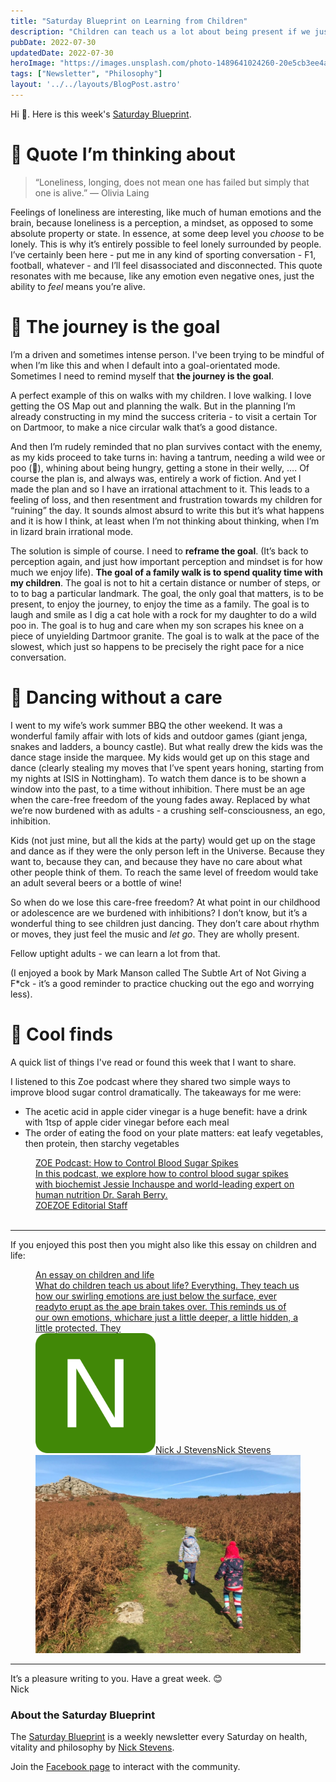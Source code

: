 ```yaml
---
title: "Saturday Blueprint on Learning from Children"
description: "Children can teach us a lot about being present if we just take a moment to observe."
pubDate: 2022-07-30
updatedDate: 2022-07-30
heroImage: "https://images.unsplash.com/photo-1489641024260-20e5cb3ee4aa?crop=entropy&cs=tinysrgb&fit=max&fm=jpg&ixid=MnwxMTc3M3wwfDF8c2VhcmNofDF8fGpvdXJuZXl8ZW58MHx8fHwxNjU5MTE1MDU4&ixlib=rb-1.2.1&q=80&w=2000"
tags: ["Newsletter", "Philosophy"]
layout: '../../layouts/BlogPost.astro'
---
```


<p>Hi 👋. Here is this week's <a href="/blog/newsletter/">Saturday Blueprint</a>.</p><h1 id="%F0%9F%A4%94-quote-i%E2%80%99m-thinking-about">🤔 Quote I’m thinking about</h1><blockquote>“Loneliness, longing, does not mean one has failed but simply that one is alive.” — Olivia Laing<br></blockquote><p>Feelings of loneliness are interesting, like much of human emotions and the brain, because loneliness is a perception, a mindset, as opposed to some absolute property or state. In essence, at some deep level you <em>choose</em> to be lonely. This is why it’s entirely possible to feel lonely surrounded by people. I’ve certainly been here - put me in any kind of sporting conversation - F1, football, whatever - and I’ll feel disassociated and disconnected. This quote resonates with me because, like any emotion even negative ones, just the ability to <em>feel</em> means you’re alive.</p><h1 id="%F0%9F%9A%A6-the-journey-is-the-goal">🚦 The journey is the goal</h1><p>I’m a driven and sometimes intense person. I've been trying to be mindful of when I’m like this and when I default into a goal-orientated mode. Sometimes I need to remind myself that <strong>the journey is the goal</strong>.</p><p>A perfect example of this on walks with my children. I love walking. I love getting the OS Map out and planning the walk. But in the planning I’m already constructing in my mind the success criteria - to visit a certain Tor on Dartmoor, to make a nice circular walk that’s a good distance.</p><p>And then I’m rudely reminded that no plan survives contact with the enemy, as my kids proceed to take turns in: having a tantrum, needing a wild wee or poo (😬), whining about being hungry, getting a stone in their welly, …. Of course the plan is, and always was, entirely a work of fiction. And yet I made the plan and so I have an irrational attachment to it. This leads to a feeling of loss, and then resentment and frustration towards my children for “ruining” the day. It sounds almost absurd to write this but it’s what happens and it is how I think, at least when I’m not thinking about thinking, when I’m in lizard brain irrational mode.</p><p>The solution is simple of course. I need to <strong>reframe the goal</strong>. (It’s back to perception again, and just how important perception and mindset is for how much we enjoy life). <strong>The goal of a family walk is to spend quality time with my children</strong>. The goal is not to hit a certain distance or number of steps, or to to bag a particular landmark. The goal, the only goal that matters, is to be present, to enjoy the journey, to enjoy the time as a family. The goal is to laugh and smile as I dig a cat hole with a rock for my daughter to do a wild poo in. The goal is to hug and care when my son scrapes his knee on a piece of unyielding Dartmoor granite. The goal is to walk at the pace of the slowest, which just so happens to be precisely the right pace for a nice conversation.</p><h1 id="%F0%9F%AA%A9-dancing-without-a-care">🪩 Dancing without a care</h1><p>I went to my wife’s work summer BBQ the other weekend. It was a wonderful family affair with lots of kids and outdoor games (giant jenga, snakes and ladders, a bouncy castle). But what really drew the kids was the dance stage inside the marquee. My kids would get up on this stage and dance (clearly stealing my moves that I’ve spent years honing, starting from my nights at ISIS in Nottingham). To watch them dance is to be shown a window into the past, to a time without inhibition. There must be an age when the care-free freedom of the young fades away. Replaced by what we’re now burdened with as adults - a crushing self-consciousness, an ego, inhibition.</p><p>Kids (not just mine, but all the kids at the party) would get up on the stage and dance as if they were the only person left in the Universe. Because they want to, because they can, and because they have no care about what other people think of them. To reach the same level of freedom would take an adult several beers or a bottle of wine!</p><p>So when do we lose this care-free freedom? At what point in our childhood or adolescence are we burdened with inhibitions? I don’t know, but it’s a wonderful thing to see children just dancing. They don’t care about rhythm or moves, they just feel the music and <em>let go</em>. They are wholly present. </p><p>Fellow uptight adults - we can learn a lot from that.</p><p>(I enjoyed a book by Mark Manson called The Subtle Art of Not Giving a F*ck - it’s a good reminder to practice chucking out the ego and worrying less).</p><h1 id="%F0%9F%92%8D-cool-finds">💍 Cool finds</h1><p>A quick list of things I've read or found this week that I want to share.</p><p>I listened to this Zoe podcast where they shared two simple ways to improve blood sugar control dramatically. The takeaways for me were:</p><ul><li>The acetic acid in apple cider vinegar is a huge benefit: have a drink with 1tsp of apple cider vinegar before each meal</li><li>The order of eating the food on your plate matters: eat leafy vegetables, then protein, then starchy vegetables</li></ul><figure class="kg-card kg-bookmark-card"><a class="kg-bookmark-container" href="https://joinzoe.com/learn/podcast-how-to-control-blood-sugar-spikes"><div class="kg-bookmark-content"><div class="kg-bookmark-title">ZOE Podcast: How to Control Blood Sugar Spikes</div><div class="kg-bookmark-description">In this podcast, we explore how to control blood sugar spikes with biochemist Jessie Inchauspe and world-leading expert on human nutrition Dr. Sarah Berry.</div><div class="kg-bookmark-metadata"><img class="kg-bookmark-icon" src="https://joinzoe.com/favicon.ico" alt=""><span class="kg-bookmark-author">ZOE</span><span class="kg-bookmark-publisher">ZOE Editorial Staff</span></div></div><div class="kg-bookmark-thumbnail"><img src="https://www.datocms-assets.com/46938/1658311735-zoe-podcast-strawberry-sugar.png?auto&#x3D;format&amp;crop&#x3D;focalpoint&amp;fit&#x3D;crop&amp;fp-x&#x3D;0.27&amp;fp-y&#x3D;0.29&amp;h&#x3D;627&amp;w&#x3D;1200" alt=""></div></a></figure><hr><p>If you enjoyed this post then you might also like this essay on children and life:</p><figure class="kg-card kg-bookmark-card"><a class="kg-bookmark-container" href="/blog/an-essay-on-children-and-life/"><div class="kg-bookmark-content"><div class="kg-bookmark-title">An essay on children and life</div><div class="kg-bookmark-description">What do children teach us about life? Everything. They teach us how our swirling emotions are just below the surface, ever readyto erupt as the ape brain takes over. This reminds us of our own emotions, whichare just a little deeper, a little hidden, a little protected. They</div><div class="kg-bookmark-metadata"><img class="kg-bookmark-icon" src="/src/assets/images/size/w256h256/2022/05/android-chrome-192x192.png" alt=""><span class="kg-bookmark-author">Nick J Stevens</span><span class="kg-bookmark-publisher">Nick Stevens</span></div></div><div class="kg-bookmark-thumbnail"><img src="/src/assets/images/2022/05/B3460AA9-E3F3-4EBA-AC27-E05BBCACE33B.jpeg" alt=""></div></a></figure><hr><p>It’s a pleasure writing to you. Have a great week. 😊<br>Nick</p><h3 id="about-the-saturday-blueprint">About the Saturday Blueprint</h3><p>The <a href="/blog/newsletter/">Saturday Blueprint</a> is a weekly newsletter every Saturday on health, vitality and philosophy by <a href="/blog/">Nick Stevens</a>.</p><p>Join the <a href="https://www.facebook.com/devonblueprint/">Facebook page</a> to interact with the community.</p>